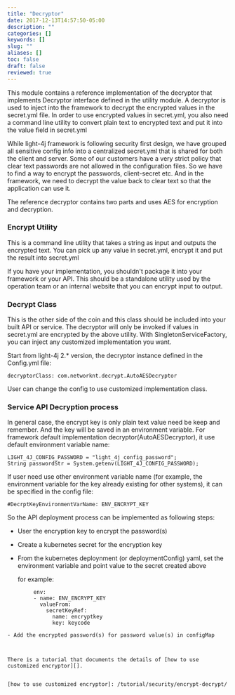```yaml
---
title: "Decryptor"
date: 2017-12-13T14:57:50-05:00
description: ""
categories: []
keywords: []
slug: ""
aliases: []
toc: false
draft: false
reviewed: true
---
```


This module contains a reference implementation of the decryptor that implements Decryptor interface defined in the utility module. A decryptor is used to inject into the framework to decrypt the encrypted values in the secret.yml file. In order to use encrypted values in secret.yml, you also need a command line utility to convert plain text to encrypted text and put it into the value field in secret.yml

While light-4j framework is following security first design, we have grouped all sensitive config info into a centralized secret.yml that is shared for both the client and server. Some of our customers have a very strict policy that clear text passwords are not allowed in the configuration files. So we have to find a way to encrypt the passwords, client-secret etc. And in the framework, we need to decrypt the value back to clear text so that the application can use it.

The reference decryptor contains two parts and uses AES for encryption and decryption.

### Encrypt Utility

This is a command line utility that takes a string as input and outputs the encrypted text. You can pick up any value in secret.yml, encrypt it and put the result into secret.yml

If you have your implementation, you shouldn't package it into your framework or your API. This
should be a standalone utility used by the operation team or an internal website that you can 
encrypt input to output. 

### Decrypt Class

This is the other side of the coin and this class should be included into your built API or
service. The decryptor will only be invoked if values in secret.yml are encrypted by the above
utility.  With SingletonServiceFactory, you can inject any customized implementation you want.

Start from light-4j 2.* version, the decryptor instance defined in the Config.yml file:

```
decryptorClass: com.networknt.decrypt.AutoAESDecryptor
```

User can change the config to use customized implementation class.

### Service API Decryption process

In general case, the encrypt key is only plain text value need be keep and remember. And the key will be saved in an environment variable.
For framework default implementation decryptor(AutoAESDecryptor), it use default environment variable name:

```
LIGHT_4J_CONFIG_PASSWORD = "light_4j_config_password";
String passwordStr = System.getenv(LIGHT_4J_CONFIG_PASSWORD);
```
If user need use other environment variable name (for example, the environment variable for the key already existing for other systems), it can be specified in the config file:

```
#DecrptKeyEnvironmentVarName: ENV_ENCRYPT_KEY
```

So the API deployment process can be implemented as following steps:

- User the encryption key to encrypt the password(s)
- Create a kubernetes  secret for the encryption key
- From the kubernetes deploynment (or deploymentConfig) yaml, set the environment variable and point value to the secret created above
  
  
  for example:
  ```
       env:
       - name: ENV_ENCRYPT_KEY
         valueFrom:
           secretKeyRef:
             name: encryptkey
             key: keycode
```
- Add the encrypted password(s) for password value(s) in configMap 



There is a tutorial that documents the details of [how to use customized encryptor][].

 
[how to use customized encryptor]: /tutorial/security/encrypt-decrypt/
 

